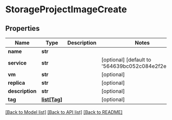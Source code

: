 # StorageProjectImageCreate

## Properties
Name | Type | Description | Notes
------------ | ------------- | ------------- | -------------
**name** | **str** |  | 
**service** | **str** |  | [optional] [default to '564639bc052c084e2f2e3266']
**vm** | **str** |  | [optional] 
**replica** | **str** |  | [optional] 
**description** | **str** |  | [optional] 
**tag** | [**list[Tag]**](Tag.md) |  | [optional] 

[[Back to Model list]](../README.md#documentation-for-models) [[Back to API list]](../README.md#documentation-for-api-endpoints) [[Back to README]](../README.md)


